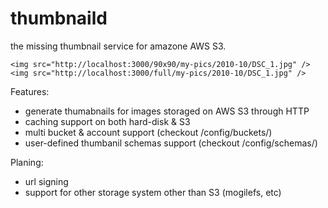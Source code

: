 thumbnaild
==========

the missing thumbnail service for amazone AWS S3.


```
<img src="http://localhost:3000/90x90/my-pics/2010-10/DSC_1.jpg" />
<img src="http://localhost:3000/full/my-pics/2010-10/DSC_1.jpg" />
```

Features:
* generate thumabnails for images storaged on AWS S3 through HTTP
* caching support on both hard-disk & S3
* multi bucket & account support (checkout /config/buckets/)
* user-defined thumbanil schemas support (checkout /config/schemas/)

Planing:
* url signing
* support for other storage system other than S3 (mogilefs, etc)